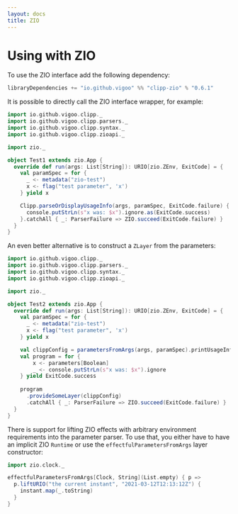 ```yaml
---
layout: docs
title: ZIO
---
```


# Using with ZIO
To use the ZIO interface add the following dependency:

```scala
libraryDependencies += "io.github.vigoo" %% "clipp-zio" % "0.6.1"
```

It is possible to directly call the ZIO interface wrapper, for example:
```scala mdoc:silent
import io.github.vigoo.clipp._
import io.github.vigoo.clipp.parsers._
import io.github.vigoo.clipp.syntax._
import io.github.vigoo.clipp.zioapi._

import zio._

object Test1 extends zio.App {
  override def run(args: List[String]): URIO[zio.ZEnv, ExitCode] = {
    val paramSpec = for {
      _ <- metadata("zio-test")
      x <- flag("test parameter", 'x')
    } yield x

    Clipp.parseOrDisplayUsageInfo(args, paramSpec, ExitCode.failure) { x =>
      console.putStrLn(s"x was: $x").ignore.as(ExitCode.success)
    }.catchAll { _: ParserFailure => ZIO.succeed(ExitCode.failure) }
  }
} 
```

An even better alternative is to construct a `ZLayer` from the parameters:

```scala mdoc:silent
import io.github.vigoo.clipp._
import io.github.vigoo.clipp.parsers._
import io.github.vigoo.clipp.syntax._
import io.github.vigoo.clipp.zioapi._

import zio._

object Test2 extends zio.App {
  override def run(args: List[String]): URIO[zio.ZEnv, ExitCode] = {
    val paramSpec = for {
      _ <- metadata("zio-test")
      x <- flag("test parameter", 'x')
    } yield x

    val clippConfig = parametersFromArgs(args, paramSpec).printUsageInfoOnFailure
    val program = for {
        x <- parameters[Boolean]
        _ <- console.putStrLn(s"x was: $x").ignore
    } yield ExitCode.success
    
    program
      .provideSomeLayer(clippConfig)
      .catchAll { _: ParserFailure => ZIO.succeed(ExitCode.failure) }    
  }
} 
```

There is support for lifting ZIO effects with arbitrary environment requirements into the parameter parser. 
To use that, you either have to have an implicit ZIO `Runtime` or use the `effectfulParametersFromArgs` layer 
constructor:

```scala mdoc
import zio.clock._

effectfulParametersFromArgs[Clock, String](List.empty) { p =>
  p.liftURIO("the current instant", "2021-03-12T12:13:12Z") {
    instant.map(_.toString)
  }
}
```